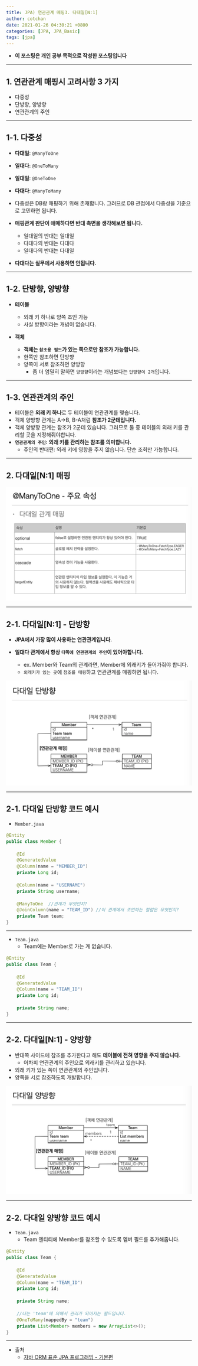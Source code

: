 ```yaml
---
title: JPA) 연관관계 매핑3. 다대일[N:1]
author: cotchan 
date: 2021-01-26 04:30:21 +0800 
categories: [JPA, JPA_Basic]
tags: [jpa] 
---
```


+ **이 포스팅은 개인 공부 목적으로 작성한 포스팅입니다**

---

## 1. 연관관계 매핑시 고려사항 3 가지

+ 다중성
+ 단방향, 양방향
+ 연관관계의 주인

---

## 1-1. 다중성

+ **다대일**: `@ManyToOne`
+ **일대다**: `@OneToMany`
+ **일대일**: `@OneToOne`
+ **다대다**: `@ManyToMany`


+ 다중성은 DB랑 매핑하기 위해 존재합니다. 그러므로 DB 관점에서 다중성을 기준으로 고민하면 됩니다. 
+ **매핑관계 판단이 애매하다면 반대 측면을 생각해보면 됩니다.**
  + 일대일의 반대는 일대일
  + 다대다의 반대는 다대다
  + 일대다의 반대는 다대일

+ **다대다는 실무에서 사용하면 안됩니다.**

---

## 1-2. 단방향, 양방향

+ **테이블**
  + 외래 키 하나로 양쪽 조인 가능
  + 사실 방향이라는 개념이 없습니다.

+ **객체**
  + **객체는 `참조용 필드`가 있는 쪽으로만 참조가 가능합니다.**
  + 한쪽만 참조하면 단방향
  + 양쪽이 서로 참조하면 양방향
    + 좀 더 엄밀히 말하면 `양방향`이라는 개념보다는 `단방향이 2개`입니다.

---

## 1-3. 연관관계의 주인

+ 테이블은 **외래 키 하나**로 두 테이블이 연관관계를 맺습니다.
+ 객체 양방향 관게는 A->B, B-A처럼 **참조가 2군데입니다.**
+ 객체 양방향 관계는 참조가 2군데 있습니다. 그러므로 둘 중 테이블의 외래 키를 관리할 곳을 지정해줘야합니다.
+ **`연관관계의 주인`: 외래 키를 관리하는 참조를 의미합니다.**
  + 주인의 반대편: 외래 키에 영향을 주지 않습니다. 단순 조회만 가능합니다.

---

## 2. 다대일[N:1] 매핑

![Desktop View](/assets/img/post/jpa/2021-01-25-jpa-association-mapping-nto1_03.png)

---

## 2-1. 다대일[N:1] - 단방향

+ **JPA에서 가장 많이 사용하는 연관관계입니다.**

+ **일대다 관계에서 항상 `다쪽에 연관관계의 주인`이 있어야합니다.**
  + ex. Member와 Team의 관계라면, Member에 외래키가 들어가줘야 합니다.
  + `외래키가 있는 곳`에 `참조를 매핑`하고 연관관계를 매핑하면 됩니다.

![Desktop View](/assets/img/post/jpa/2021-01-25-jpa-association-mapping-nto1_01.png)

---

## 2-1. 다대일 단방향 코드 예시

+ `Member.java`

```java
@Entity
public class Member {

    @Id
    @GeneratedValue
    @Column(name = "MEMBER_ID")
    private Long id;

    @Column(name = "USERNAME")
    private String username;

    @ManyToOne  //관계가 무엇인지?
    @JoinColumn(name = "TEAM_ID") //이 관계에서 조인하는 컬럼은 무엇인지?
    private Team team;
}
```

---

+ `Team.java`
  + Team에는 Member로 가는 게 없습니다.

```java
@Entity
public class Team {

    @Id
    @GeneratedValue
    @Column(name = "TEAM_ID")
    private Long id;

    private String name;
}
```

---

## 2-2. 다대일[N:1] - 양방향

+ 반대쪽 사이드에 참조를 추가한다고 해도 **테이블에 전혀 영향을 주지 않습니다.**
  + 어차피 연관관계의 주인으로 외래키를 관리하고 있습니다.
+ 외래 키가 있는 쪽이 연관관계의 주인입니다.
+ 양쪽을 서로 참조하도록 개발합니다.

![Desktop View](/assets/img/post/jpa/2021-01-25-jpa-association-mapping-nto1_02.png)

---

## 2-2. 다대일 양방향 코드 예시

+ `Team.java`
  + Team 엔티티에 Member를 참조할 수 있도록 멤버 필드를 추가해줍니다.

```java
@Entity
public class Team {

    @Id
    @GeneratedValue
    @Column(name = "TEAM_ID")
    private Long id;

    private String name;

    //나는 'team'에 의해서 관리가 되어지는 필드입니다.
    @OneToMany(mappedBy = "team")
    private List<Member> members = new ArrayList<>();
}
```


---

+ 출처
    + [자바 ORM 표준 JPA 프로그래밍 - 기본편](https://www.inflearn.com/course/ORM-JPA-Basic)

